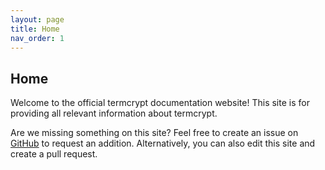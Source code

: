 ```yaml
---
layout: page
title: Home
nav_order: 1
---
```


## Home

Welcome to the official termcrypt documentation website! This site is for providing all relevant information about termcrypt.

Are we missing something on this site? Feel free to create an issue on [GitHub](https://github.com/termcrypt/termcrypt.github.io) to request an addition. Alternatively, you can also edit this site and create a pull request.